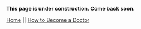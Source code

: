 **This page is under construction. Come back soon.**

[Home](first-woman-doctor/index.md) || [How to Become a Doctor](pages/page1.md)

